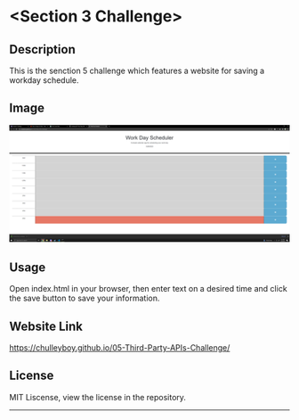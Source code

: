 # <Section 3 Challenge>

## Description

This is the senction 5 challenge which features a website for saving a workday schedule.

## Image

![](./deploy_screenshot.png)

## Usage

Open index.html in your browser, then enter text on a desired time and click the save button to save your information.

## Website Link

https://chulleyboy.github.io/05-Third-Party-APIs-Challenge/

## License

MIT Liscense, view the license in the repository.

---
